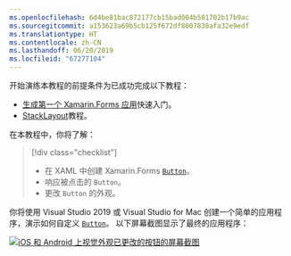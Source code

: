 ```yaml
---
ms.openlocfilehash: 6d4be81bac872177cb15bad004b581702b17b9ac
ms.sourcegitcommit: a153623a69b5cb125f672df8007838afa32e9edf
ms.translationtype: HT
ms.contentlocale: zh-CN
ms.lasthandoff: 06/20/2019
ms.locfileid: "67277104"
---
```

开始演练本教程的前提条件为已成功完成以下教程：

- [生成第一个 Xamarin.Forms 应用](~/get-started/first-app/index.md)快速入门。
- [StackLayout](~/get-started/tutorials/stacklayout/index.yml)教程。

在本教程中，你将了解：

> [!div class="checklist"]
> - 在 XAML 中创建 Xamarin.Forms [`Button`](xref:Xamarin.Forms.Button)。
> - 响应被点击的 `Button`。
> - 更改 `Button` 的外观。

你将使用 Visual Studio 2019 或 Visual Studio for Mac 创建一个简单的应用程序，演示如何自定义 [`Button`](xref:Xamarin.Forms.Button)。 以下屏幕截图显示了最终的应用程序：

[![iOS 和 Android 上视觉外观已更改的按钮的屏幕截图](../images/change-button-appearance.png "外观已更改的按钮")](../images/change-button-appearance-large.png#lightbox "Button with changed appearance")
